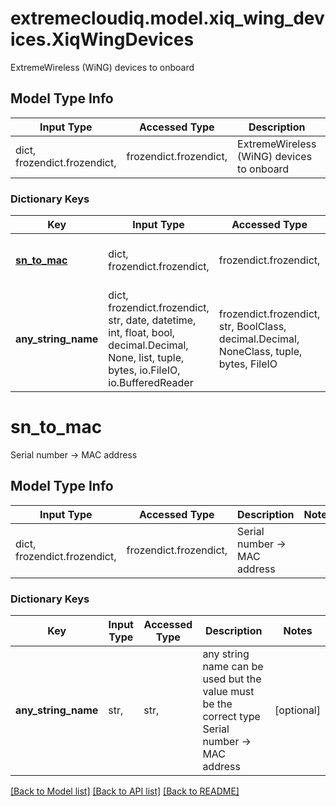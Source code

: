 # extremecloudiq.model.xiq_wing_devices.XiqWingDevices

ExtremeWireless (WiNG) devices to onboard

## Model Type Info
Input Type | Accessed Type | Description | Notes
------------ | ------------- | ------------- | -------------
dict, frozendict.frozendict,  | frozendict.frozendict,  | ExtremeWireless (WiNG) devices to onboard | 

### Dictionary Keys
Key | Input Type | Accessed Type | Description | Notes
------------ | ------------- | ------------- | ------------- | -------------
**[sn_to_mac](#sn_to_mac)** | dict, frozendict.frozendict,  | frozendict.frozendict,  | Serial number -&gt; MAC address | 
**any_string_name** | dict, frozendict.frozendict, str, date, datetime, int, float, bool, decimal.Decimal, None, list, tuple, bytes, io.FileIO, io.BufferedReader | frozendict.frozendict, str, BoolClass, decimal.Decimal, NoneClass, tuple, bytes, FileIO | any string name can be used but the value must be the correct type | [optional]

# sn_to_mac

Serial number -> MAC address

## Model Type Info
Input Type | Accessed Type | Description | Notes
------------ | ------------- | ------------- | -------------
dict, frozendict.frozendict,  | frozendict.frozendict,  | Serial number -&gt; MAC address | 

### Dictionary Keys
Key | Input Type | Accessed Type | Description | Notes
------------ | ------------- | ------------- | ------------- | -------------
**any_string_name** | str,  | str,  | any string name can be used but the value must be the correct type Serial number -&gt; MAC address | [optional] 

[[Back to Model list]](../../README.md#documentation-for-models) [[Back to API list]](../../README.md#documentation-for-api-endpoints) [[Back to README]](../../README.md)

